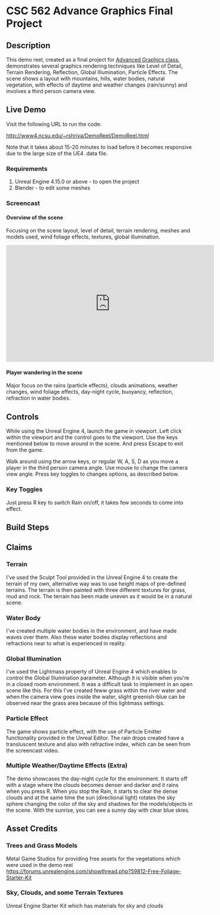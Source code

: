 # CSC 562 Advance Graphics Final Project

## Description
This demo reel, created as a final project for [Advanced Graphics class](http://cg4games.csc.ncsu.edu), demonstrates several graphics rendering techniques like Level of Detail, Terrain Rendering, Reflection, Global Illumination, Particle Effects. The scene shows a layout with mountains, hills, water bodies, natural vegetation, with effects of daytime and weather changes (rain/sunny) and involves a third person camera view.

## Live Demo
Visit the following URL to run the code:

http://www4.ncsu.edu/~rshriva/DemoReel/DemoReel.html

Note that it takes about 15-20 minutes to load before it becomes responsive due to the large size of the UE4 .data file.

### Requirements
1. Unreal Engine 4.15.0 or above - to open the project
2. Blender - to edit some meshes

### Screencast
#### Overview of the scene
Focusing on the scene layout, level of detail, terrain rendering, meshes and models used, wind foliage effects, textures, global illumination.
<iframe width="560" height="315" src="https://www.youtube.com/embed/Sz1vAvZOFh4" frameborder="0" allowfullscreen></iframe>


#### Player wandering in the scene
Major focus on the rains (particle effects), clouds animations, weather changes, wind foliage effects, day-night cycle, buoyancy, reflection, refraction in water bodies.


## Controls
While using the Unreal Engine 4, launch the game in viewport. Left click within the viewport and the control goes to the viewport. Use the keys mentioned below to move around in the scene. And press Escape to exit from the game.

Walk around using the arrow keys, or regular W, A, S, D as you move a player in the third person camera angle. Use mouse to change the camera view angle. Press key toggles to changes options, as described below.

### Key Toggles
Just press R key to switch Rain on/off, it takes few seconds to come into effect.

## Build Steps

## Claims
### Terrain 
I've used the Sculpt Tool provided in the Unreal Engine 4 to create the terrain of my own, alternative way was to use height maps of pre-defined terrains. The terrain is then painted with three different textures for grass, mud and rock. The terrain has been made uneven as it would be in a natural scene.
### Water Body
I've created multiple water bodies in the environment, and have made waves over them. Also these water bodies display reflections and refractions near to what is experienced in reality. 
### Global Illumination
I've used the Lightmass property of Unreal Engine 4 which enables to control the Global Illumination parameter. Although it is visible when you're in a closed room environment. It was a difficult task to implement in an open scene like this. For this I've created feww grass within the river water and when the camera view goes inside the water, slight greenish-blue can be observed near the grass area because of this lightmass settings.
### Particle Effect
The game shows particle effect, with the use of Particle Emitter functionality provided in the Unreal Editor. The rain drops created have a transluscent texture and also with refractive index, which can be seen from the screencast video.
### Multiple Weather/Daytime Effects (Extra)
The demo showcases the day-night cycle for the environment. It starts off with a stage where the clouds becomes denser and darker and it rains when you press R. When you stop the Rain, it starts to clear the dense clouds and at the same time the sun (directional light) rotates the sky sphere changing the color of the sky and shadows for the models/objects in the scene. With the sunrise, you can see a sunny day with clear blue skies.

## Asset Credits
### Trees and Grass Models
Metal Game Studios for providing free assets for the vegetations which were used in the demo reel 
https://forums.unrealengine.com/showthread.php?59812-Free-Foliage-Starter-Kit

### Sky, Clouds, and some Terrain Textures
Unreal Engine Starter Kit which has materials for sky and clouds